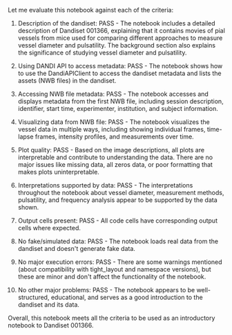 Let me evaluate this notebook against each of the criteria:

1. Description of the dandiset: PASS - The notebook includes a detailed description of Dandiset 001366, explaining that it contains movies of pial vessels from mice used for comparing different approaches to measure vessel diameter and pulsatility. The background section also explains the significance of studying vessel diameter and pulsatility.

2. Using DANDI API to access metadata: PASS - The notebook shows how to use the DandiAPIClient to access the dandiset metadata and lists the assets (NWB files) in the dandiset.

3. Accessing NWB file metadata: PASS - The notebook accesses and displays metadata from the first NWB file, including session description, identifier, start time, experimenter, institution, and subject information.

4. Visualizing data from NWB file: PASS - The notebook visualizes the vessel data in multiple ways, including showing individual frames, time-lapse frames, intensity profiles, and measurements over time.

5. Plot quality: PASS - Based on the image descriptions, all plots are interpretable and contribute to understanding the data. There are no major issues like missing data, all zeros data, or poor formatting that makes plots uninterpretable.

6. Interpretations supported by data: PASS - The interpretations throughout the notebook about vessel diameter, measurement methods, pulsatility, and frequency analysis appear to be supported by the data shown.

7. Output cells present: PASS - All code cells have corresponding output cells where expected.

8. No fake/simulated data: PASS - The notebook loads real data from the dandiset and doesn't generate fake data.

9. No major execution errors: PASS - There are some warnings mentioned (about compatibility with tight_layout and namespace versions), but these are minor and don't affect the functionality of the notebook.

10. No other major problems: PASS - The notebook appears to be well-structured, educational, and serves as a good introduction to the dandiset and its data.

Overall, this notebook meets all the criteria to be used as an introductory notebook to Dandiset 001366.